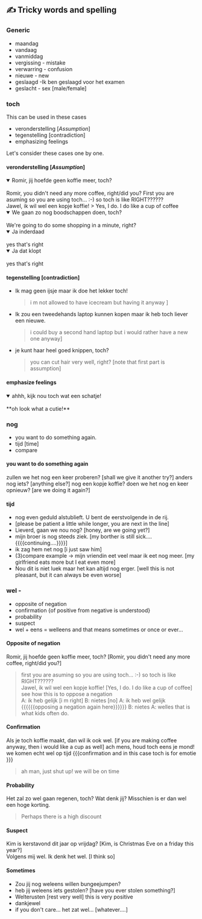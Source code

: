 ## :writing_hand: Tricky words and spelling

### Generic
- maandag
- vandaag
- vanmiddag
- vergissing - mistake
- verwarring - confusion
- nieuwe - new
- geslaagd -Ik ben geslaagd voor het examen
- geslacht -  sex [male/female]

### toch
This can be used in these cases
- veronderstelling [*Assumption*] 
- tegenstelling [contradiction]
- emphasizing feelings  

Let's consider these cases one by one.  
#### veronderstelling [*Assumption*]

<details open>
<summary>Romir, jij hoefde geen koffie meer, toch? </summary>
<br>
Romir, you didn't need any more coffee, right/did you?
First you are asuming so you are using toch... :-) so toch is like RIGHT??????
</details>
Jawel, ik wil wel een kopje koffie! 
    >  Yes, I do. I do like a cup of coffee

<details open>
<summary>We gaan zo nog boodschappen doen, toch? </summary>
<br>
We're going to do some shopping in a minute, right?
</details>

<details open>
<summary>Ja inderdaad  </summary>
<br>
yes that's right
</details>

<details open>
<summary>Ja dat klopt </summary>
<br>
yes that's right
</details>

#### tegenstelling [contradiction]
- Ik mag geen ijsje maar ik doe het lekker toch!  
    > i m not allowed to have icecream but having it anyway ]
- Ik zou een tweedehands laptop kunnen kopen maar ik heb toch liever een nieuwe.
    > i could buy a second hand laptop but i would rather have a new one anyway]
- je kunt haar heel goed knippen, toch?  
    > you can cut hair very well, right? [note that first part is assumption]

#### emphasize feelings
<details open>
<summary>ahhh, kijk nou toch wat een schatje! </summary>
<br>
**oh look what a cutie!**
</details>

### nog
- you want to do something again. 
- tijd [time] 
- compare

#### you want to do something again
zullen we het nog een keer proberen? [shall we give it another try?]
anders nog iets? [anything else?]
nog een kopje koffie?
doen we het nog en keer opnieuw? [are we doing it again?]

#### tijd
- nog even geduld alstublieft. U bent de eerstvolgende in de rij.
- [please be patient a little while longer, you are next in the line]
- Lieverd, gaan we nou nog? [honey, are we going yet?]
- mijn broer is nog steeds ziek. [my borther is still sick.... {{{{continuing....}}}}]
- ik zag hem net nog [i just saw him]
- (3)compare example -> mijn vriendin eet veel maar ik eet nog meer. [my girlfriend eats more but I eat even more]
- Nou dit is niet luek maar het kan altijd nog erger. [well this is not pleasant, but it can always be even worse]

### wel - 

- opposite of negation 
- confirmation  {of positive from negative is understood} 
- probability 
- suspect 
- wel + eens = welleens and that means sometimes or once or ever...
#### Opposite of negation
Romir, jij hoefde geen koffie meer, toch? [Romir, you didn't need any more coffee, right/did you?]
> first you are asuming so you are using toch... :-) so toch is like RIGHT??????  
Jawel, ik wil wel een kopje koffie! [Yes, I do. I do like a cup of coffee]  
> see how this is to oppose a negation  
A: ik heb gelijk [i m right] 
B: nietes [no] 
A: ik heb wel gelijk {{{{{{opposing a negation again here}}}}}} 
B: nietes 
A: welles 
that is what kids often do. 
#### Confirmation
Als je toch koffie maakt, dan wil ik ook wel. [if you are making coffee anyway, then i would like a cup as well]
ach mens, houd toch eens je mond! we komen echt wel op tijd {{{confirmation and in this case toch is for emotie }}}
> ah man, just shut up! we will be on time
#### Probability
Het zal zo wel gaan regenen, toch? Wat denk jij?
Misschien is er dan wel een hoge korting. 
> Perhaps there is a high discount  
#### Suspect
Kim is kerstavond dit jaar op vrijdag? [Kim, is Christmas Eve on a friday this year?]  
Volgens mij wel. Ik denk het wel. [I think so]
#### Sometimes
- Zou jij nog weleens willen bungeejumpen?
- heb jij weleens iets gestolen? [have you ever stolen something?]
- Welterusten [rest very well] this is very positive
- dankjewel
- if you don't care... het zat wel... [whatever....]